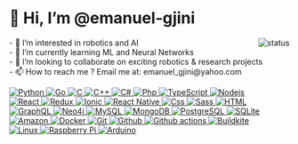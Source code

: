 <h1>👋 Hi, I’m @emanuel-gjini</h1>
<p align="right">
  <img alt="status" src="https://github-readme-stats.vercel.app/api?username=emanuel-gjini&show_icons=true&count_private=true&theme=dark" align="right" />
</p>
<p>
- 👀 I’m interested in robotics and AI<br/>
- 🌱 I’m currently learning ML and Neural Networks<br/>
- 💞️ I’m looking to collaborate on exciting robotics & research projects<br/>
- 📫 How to reach me ? Email me at: emanuel_gjini@yahoo.com<br/>
  </p>
<div>
  <a href="https://github.com/emanuel-gjini">
    <img alt="Python" src="https://img.shields.io/badge/Python-14354C?style=flat&logo=python&logoColor=white" />
  </a>
<a href="https://github.com/emanuel-gjini">
    <img alt="Go" src="https://img.shields.io/badge/GO-017D9C?style=flat&logo=go&logoColor=white" />
  </a>
 <a href="https://github.com/emanuel-gjini">
    <img alt="C" src="https://img.shields.io/badge/C-239120?style=flat&logo=c&logoColor=white" />
  </a>
  <a href="https://github.com/emanuel-gjini">
    <img alt="C++" src="https://img.shields.io/badge/C++-239120?style=flat&logo=cplusplus&logoColor=white" />
  </a>
  <a href="https://github.com/emanuel-gjini">
    <img alt="C#" src="https://img.shields.io/badge/C%23-239120?style=flat&logo=c-sharp&logoColor=white" />
  </a>
  <a href="https://github.com/emanuel-gjini">
    <img alt="Php" src="https://img.shields.io/badge/PHP-777BB4?style=flat&logo=php&logoColor=white" />
  </a>
  <a href="https://github.com/emanuel-gjini">
    <img alt="TypeScript" src="https://img.shields.io/badge/TypeScript-007ACC?style=flat&logo=typescript&logoColor=white" />
  </a>
  <a href="https://github.com/emanuel-gjini">
    <img alt="Nodejs" src="https://img.shields.io/badge/Nodejs-036E00?style=flat&logo=Node.js&logoColor=white" />
  </a>
  <br />
  <a href="https://github.com/emanuel-gjini">
    <img alt="React" src="https://img.shields.io/badge/React-0f69a9?style=flat&logo=react&logoColor=white" />
  </a>
  <a href="https://github.com/emanuel-gjini">
    <img alt="Redux" src="https://img.shields.io/badge/Redux-764ABC?style=flat&logo=redux&logoColor=white" />
  </a>
    <a href="https://github.com/emanuel-gjini">
    <img alt="Ionic" src="https://img.shields.io/badge/Ionic-3880FF?style=flat&logo=ionic&logoColor=white" />
  </a>
  <a href="https://github.com/emanuel-gjini">
    <img alt="React Native" src="https://img.shields.io/badge/React_Native-0f69a9?style=flat&logo=react&logoColor=white" />
    </a>
  <a href="https://github.com/emanuel-gjini">
    <img alt="Css" src="https://img.shields.io/badge/CSS-239120?&style=flat&logo=css3&logoColor=white" />
  </a>
  <a href="https://github.com/emanuel-gjini">
    <img alt="Sass" src="https://img.shields.io/badge/Sass-CC6699?style=flat&logo=sass&logoColor=white" />
  </a>
  <a href="https://github.com/emanuel-gjini">
    <img alt="HTML" src="https://img.shields.io/badge/HTML-DD4B24?style=flat&logo=html5&logoColor=white" />
  </a><br />
  <a href="https://github.com/emanuel-gjini">  
    <img alt="GraphQL" src="https://img.shields.io/badge/GraphQL-E10098?style=flat&logo=graphql&logoColor=white" />
  </a>
  <a href="https://github.com/emanuel-gjini">  
    <img alt="Neo4j" src="https://img.shields.io/badge/Neo4j-038BFF?style=flat&logo=neo4j&logoColor=white" />
  </a>
  <a href="https://github.com/emanuel-gjini">
    <img alt="MySQL" src="https://img.shields.io/badge/MySQL-0f69a9?style=flat&logo=mysql&logoColor=white" />
  </a>
  <a href="https://github.com/emanuel-gjini">
    <img alt="MongoDB" src="https://img.shields.io/badge/MongoDB-13aa52?style=flat&logo=mongodb&logoColor=white" />
  </a>
  <a href="https://github.com/emanuel-gjini">
    <img alt="PostgreSQL" src="https://img.shields.io/badge/PostgreSQL-316192?style=flat&logo=postgresql&logoColor=white" />
  </a>
  <a href="https://github.com/emanuel-gjini">
    <img alt="SQLite" src="https://img.shields.io/badge/SQLite-07405E?style=flat&logo=sqlite&logoColor=white" />
  </a> <br/>
  <a href="https://github.com/emanuel-gjini">  
    <img alt="Amazon" src="https://img.shields.io/badge/Amazon_AWS-232F3E?style=flat&logo=amazon-aws&logoColor=white" />
  </a>
  <a href="https://github.com/emanuel-gjini">  
    <img alt="Docker" src="https://img.shields.io/badge/Docker-46a2f1?style=flat&logo=docker&logoColor=white" />
  </a>
  <a href="https://github.com/emanuel-gjini">  
    <img alt="Git" src="https://img.shields.io/badge/Git-F05032?style=flat&logo=git&logoColor=white" />
  </a>
  <a href="https://github.com/emanuel-gjini">  
    <img alt="Github" src="https://img.shields.io/badge/GitHub-181717?style=flat&logo=github" />
  </a>
  <a href="https://github.com/emanuel-gjini">  
    <img alt="Github actions" src="https://img.shields.io/badge/Github_Actions-2088FF?style=flat&logo=github-actions&logoColor=white" />
  </a>
  <a href="https://github.com/emanuel-gjini">  
    <img alt="Buildkite" src="https://img.shields.io/badge/Buildkite-yellow?style=flat&logo=buildkite&logoColor=white" />
  </a><br/>
  <a href="https://github.com/emanuel-gjini">  
    <img alt="Linux" src="https://img.shields.io/badge/Linux-FF6C0F?style=flat&logo=linux&logoColor=white" />
  </a>
  <a href="https://github.com/emanuel-gjini">  
    <img alt="Raspberry Pi" src="https://img.shields.io/badge/Raspberry_Pi-B50F3E?style=flat&logo=raspberrypi&logoColor=white" />
  </a>
  <a href="https://github.com/emanuel-gjini">  
    <img alt="Arduino" src="https://img.shields.io/badge/Arduino-018184?style=flat&logo=arduino&logoColor=white" />
  </a>
</div>
